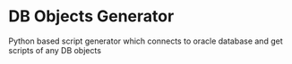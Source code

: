 # DB Objects Generator
Python based script generator which connects to oracle database and get scripts of any DB objects
